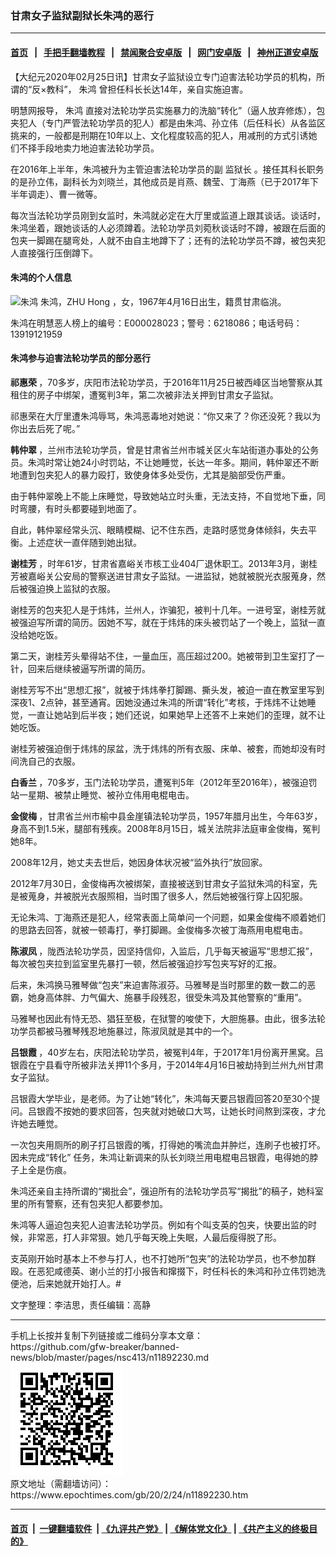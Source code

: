 ### 甘肃女子监狱副狱长朱鸿的恶行
------------------------

#### [首页](https://github.com/gfw-breaker/banned-news/blob/master/README.md) &nbsp;&nbsp;|&nbsp;&nbsp; [手把手翻墙教程](https://github.com/gfw-breaker/guides/wiki) &nbsp;&nbsp;|&nbsp;&nbsp; [禁闻聚合安卓版](https://github.com/gfw-breaker/bn-android) &nbsp;&nbsp;|&nbsp;&nbsp; [网门安卓版](https://github.com/oGate2/oGate) &nbsp;&nbsp;|&nbsp;&nbsp; [神州正道安卓版](https://github.com/SzzdOgate/update) 



<div><p>
 【大纪元2020年02月25日讯】甘肃女子监狱设立专门迫害法轮功学员的机构，所谓的“反×教科”，
 <ok href="https://www.epochtimes.com/gb/tag/%E6%9C%B1%E9%B8%BF.html">
  朱鸿
 </ok>
 曾担任科长长达14年，亲自实施迫害。
</p>
<p>
 明慧网报导，
 <ok href="https://www.epochtimes.com/gb/tag/%E6%9C%B1%E9%B8%BF.html">
  朱鸿
 </ok>
 直接对法轮功学员实施暴力的洗脑“转化”（逼人放弃修炼），包夹犯人（专门严管法轮功学员的犯人）都是由朱鸿、孙立伟（后任科长）从各监区挑来的，一般都是刑期在10年以上、文化程度较高的犯人，用减刑的方式引诱她们不择手段地卖力地迫害法轮功学员。
</p>
<p>
 在2016年上半年，朱鸿被升为主管迫害法轮功学员的副
 <ok href="https://www.epochtimes.com/gb/tag/%E7%9B%91%E7%8B%B1%E9%95%BF.html">
  监狱长
 </ok>
 。接任其科长职务的是孙立伟，副科长为刘晓兰，其他成员是肖燕、魏莹、丁海燕（已于2017年下半年调走）、曹一微等。
</p>
<p>
 每次当法轮功学员刚到女监时，朱鸿就必定在大厅里或监道上跟其谈话。谈话时，朱鸿坐着，跟她谈话的人必须蹲着。法轮功学员刘菀秋谈话时不蹲，被跟在后面的包夹一脚踢在腿弯处，人就不由自主地蹲下了；还有的法轮功学员不蹲，被包夹犯人直接强行压倒蹲下。
</p>
<h4>
 <b>
  朱鸿的个人信息
 </b>
</h4>
<p>
 <ok href="http://big5.minghui.org/mh/article_images/2020-2-23-zhuhong.jpg">
  <img alt="朱鸿" class="aligncenter" src="http://big5.minghui.org/mh/article_images/2020-2-23-zhuhong--ss.jpg"/>
 </ok>
 朱鸿，ZHU Hong ，女，1967年4月16日出生，籍贯甘肃临洮。
</p>
<p>
 朱鸿在明慧恶人榜上的编号：E000028023；警号：6218086；电话号码：13919121959
</p>
<h4>
 <b>
  朱鸿参与迫害法轮功学员的部分恶行
 </b>
</h4>
<p>
 <strong>
  祁惠荣
 </strong>
 ，70多岁，庆阳市法轮功学员，于2016年11月25日被西峰区当地警察从其租住的房子中绑架，遭冤判3年，第二次被非法关押到甘肃女子监狱。
</p>
<p>
 祁惠荣在大厅里遭朱鸿辱骂，朱鸿恶毒地对她说：“你又来了？你还没死？我以为你出去后死了呢。”
</p>
<p>
 <strong>
  韩仲翠
 </strong>
 ，兰州市法轮功学员，曾是甘肃省兰州市城关区火车站街道办事处的公务员。朱鸿时常让她24小时罚站，不让她睡觉，长达一年多。期间，韩仲翠还不断地遭到包夹犯人的暴力殴打，致使身体多处受伤，尤其是脑部受伤严重。
</p>
<p>
 由于韩仲翠晚上不能上床睡觉，导致她站立时头重，无法支持，不自觉地下垂，同时弯腰，有时头都要碰到地面了。
</p>
<p>
 自此，韩仲翠经常头沉、眼睛模糊、记不住东西，走路时感觉身体倾斜，失去平衡。上述症状一直伴随到她出狱。
</p>
<p>
 <strong>
  谢桂芳
 </strong>
 ，时年61岁，甘肃省嘉峪关市核工业404厂退休职工。2013年3月，谢桂芳被嘉峪关公安局的警察送进甘肃女子监狱。一进监狱，她就被脱光衣服蒐身，然后被强迫换上监狱的衣服。
</p>
<p>
 谢桂芳的包夹犯人是于炜炜，兰州人，诈骗犯，被判十几年。一进号室，谢桂芳就被强迫写所谓的简历。因她不写，就在于炜炜的床头被罚站了一个晚上，监狱一直没给她吃饭。
</p>
<p>
 第二天，谢桂芳头晕得站不住，一量血压，高压超过200。她被带到卫生室打了一针，回来后继续被逼写所谓的简历。
</p>
<p>
 谢桂芳写不出“思想汇报”，就被于炜炜拳打脚踢、撕头发，被迫一直在教室里写到深夜1、2点钟，甚至通宵。因她没通过朱鸿的所谓“转化”考核，于炜炜不让她睡觉，一直让她站到后半夜；她们还说，如果她早上还答不上来她们的歪理，就不让她吃饭。
</p>
<p>
 谢桂芳被强迫倒于炜炜的尿盆，洗于炜炜的所有衣服、床单、被套，而她却没有时间洗自己的衣服。
</p>
<p>
 <strong>
  白香兰
 </strong>
 ，70多岁，玉门法轮功学员，遭冤判5年（2012年至2016年），被强迫罚站一星期、被禁止睡觉、被孙立伟用电棍电击。
</p>
<p>
 <strong>
  金俊梅
 </strong>
 ，甘肃省兰州市榆中县金崖镇法轮功学员，1957年腊月出生，今年63岁，身高不到1.5米，腿部有残疾。2008年8月15日，城关法院非法庭审金俊梅，冤判她8年。
</p>
<p>
 2008年12月，她丈夫去世后，她因身体状况被“监外执行”放回家。
</p>
<p>
 2012年7月30日，金俊梅再次被绑架，直接被送到甘肃女子监狱朱鸿的科室，先是被蒐身，并被脱光衣服照相，当时围了很多人，然后她被强行穿上囚犯服。
</p>
<p>
 无论朱鸿、丁海燕还是犯人，经常表面上简单问一个问题，如果金俊梅不顺着她们的思路去回答，就被一顿毒打，拳打脚踢。金俊梅多次被丁海燕用电棍电击。
</p>
<p>
 <strong>
  陈淑凤
 </strong>
 ，陇西法轮功学员，因坚持信仰，入监后，几乎每天被逼写“思想汇报”，每次被包夹拉到监室里先暴打一顿，然后被强迫抄写包夹写好的汇报。
</p>
<p>
 后来，朱鸿换马雅琴做“包夹”来迫害陈淑芬。马雅琴是当时那里的数一数二的恶霸，她身高体胖、力气偏大、施暴手段残忍，很受朱鸿及其他警察的“重用”。
</p>
<p>
 马雅琴也因此有恃无恐、猖狂至极，在狱警的唆使下，大胆施暴。由此，很多法轮功学员都被马雅琴残忍地施暴过，陈淑凤就是其中的一个。
</p>
<p>
 <strong>
  吕银霞
 </strong>
 ，40岁左右，庆阳法轮功学员，被冤判4年，于2017年1月份离开黑窝。吕银霞在宁县看守所被非法关押11个多月，于2014年4月16日被劫持到兰州九州甘肃女子监狱。
</p>
<p>
 吕银霞大学毕业，是老师。为了让她“转化”，朱鸿每天要吕银霞回答20至30个提问。吕银霞不按她的要求回答，包夹就对她破口大骂，让她长时间熬到深夜，才允许她去睡觉。
</p>
<p>
 一次包夹用厕所的刷子打吕银霞的嘴，打得她的嘴流血并肿烂，连刷子也被打坏。因未完成“转化” 任务，朱鸿让新调来的队长刘晓兰用电棍电吕银霞，电得她的脖子上全是伤痕。
</p>
<p>
 朱鸿还亲自主持所谓的“揭批会”，强迫所有的法轮功学员写“揭批”的稿子，她科室里的所有警察，还有包夹犯人都要参加。
</p>
<p>
 朱鸿等人逼迫包夹犯人迫害法轮功学员。例如有个叫支英的包夹，快要出监的时候，非常恶，打人非常狠。她几乎每天晚上失眠，人最后瘦得脱了形。
</p>
<p>
 支英刚开始时基本上不参与打人，也不打她所“包夹”的法轮功学员，也不参加群殴。在恶犯咸德英、谢小兰的打小报告和撺掇下，时任科长的朱鸿和孙立伟罚她洗便池，后来她就开始打人。#
</p>
<p>
 文字整理：李洁思，责任编辑：高静
</p>
</div>
<hr/>
手机上长按并复制下列链接或二维码分享本文章：<br/>
https://github.com/gfw-breaker/banned-news/blob/master/pages/nsc413/n11892230.md <br/>
<a href='https://github.com/gfw-breaker/banned-news/blob/master/pages/nsc413/n11892230.md'><img src='https://github.com/gfw-breaker/banned-news/blob/master/pages/nsc413/n11892230.md.png'/></a> <br/>
原文地址（需翻墙访问）：https://www.epochtimes.com/gb/20/2/24/n11892230.htm


------------------------
#### [首页](https://github.com/gfw-breaker/banned-news/blob/master/README.md) &nbsp;|&nbsp; [一键翻墙软件](https://github.com/gfw-breaker/nogfw/blob/master/README.md) &nbsp;| [《九评共产党》](https://github.com/gfw-breaker/9ping.md/blob/master/README.md#九评之一评共产党是什么) | [《解体党文化》](https://github.com/gfw-breaker/jtdwh.md/blob/master/README.md) | [《共产主义的终极目的》](https://github.com/gfw-breaker/gczydzjmd.md/blob/master/README.md)


<img src='http://gfw-breaker.win/banned-news/pages/nsc413/n11892230.md' width='0px' height='0px'/>